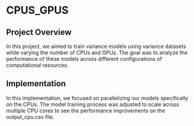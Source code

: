 # CPUS_GPUS
## Project Overview
In this project, we aimed to train variance models using variance datasets while varying the number of CPUs and GPUs. The goal was to analyze the performance of these models across different configurations of computational resources.

## Implementation
In this implementation, we focused on parallelizing our models specifically on the CPUs. The model training process was adjusted to scale across multiple CPU cores to see the performance improvements on the output_cpu.csv file. 
